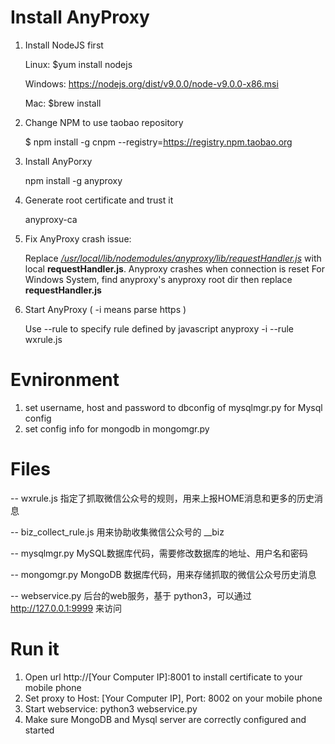 # Install AnyProxy
1. Install NodeJS first

    Linux:      $yum install nodejs 

    Windows:    https://nodejs.org/dist/v9.0.0/node-v9.0.0-x86.msi

    Mac:        $brew install

2. Change NPM to use taobao repository

    $ npm install -g cnpm --registry=https://registry.npm.taobao.org

3. Install AnyPorxy

    npm install -g anyproxy

4. Generate root certificate and trust it

    anyproxy-ca

5. Fix AnyProxy crash issue:

    Replace [_/usr/local/lib/nodemodules/anyproxy/lib/requestHandler.js_]() with local **requestHandler.js**. Anyproxy crashes when connection is reset
    For Windows System, find anyproxy's anyproxy root dir then replace **requestHandler.js**

6. Start AnyProxy ( -i means parse https )

    Use --rule to specify rule defined by javascript
    anyproxy -i --rule wxrule.js

# Evnironment
1. set username, host and password to dbconfig of mysqlmgr.py for Mysql config
2. set config info for mongodb in mongomgr.py


# Files
-- wxrule.js 指定了抓取微信公众号的规则，用来上报HOME消息和更多的历史消息

-- biz_collect_rule.js 用来协助收集微信公众号的 __biz 

-- mysqlmgr.py MySQL数据库代码，需要修改数据库的地址、用户名和密码

-- mongomgr.py MongoDB 数据库代码，用来存储抓取的微信公众号历史消息

-- webservice.py 后台的web服务，基于 python3，可以通过 http://127.0.0.1:9999 来访问

# Run it
1. Open url http://[Your Computer IP]:8001 to install certificate to your mobile phone
2. Set proxy to Host: [Your Computer IP], Port: 8002 on your mobile phone
3. Start webservice: python3 webservice.py
4. Make sure MongoDB and Mysql server are correctly configured and started